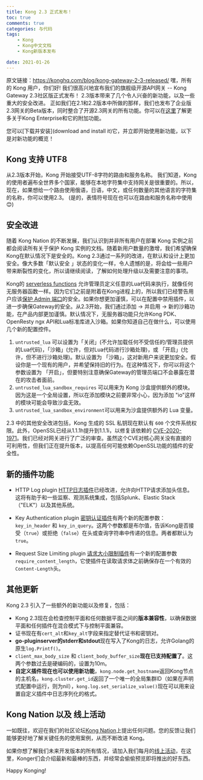 ```yaml
---
title: Kong 2.3 正式发布！
toc: true
comments: true
categories: 与代码
tags: 
	- Kong
	- Kong中文文档
	- Kong新版本发布

date: 2021-01-26
---
```

原文链接：https://konghq.com/blog/kong-gateway-2-3-released/
嘿，所有的 Kong 用户，你们好! 我们很高兴地宣布我们的旗舰级开源API网关 -- Kong Gateway 2.3社区版正式发布！
2.3版本带来了几个令人兴奋的新功能，以及一些重大的安全改进。 正如我们在2.1和2.2版本中所做的那样，我们也发布了企业版2.3网关的Beta版本，同时整合了开源2.3网关的所有功能。你可以在[这里](here)了解更多关于Kong Enterprise和它的附加功能。

您可以[下载并安装](download and install it)它，并立即开始使用新功能，以下是对新功能的概览！

## Kong 支持 UTF8

从2.3版本开始，Kong 开始接受UTF-8字符的路由和服务名称。 我们知道，Kong 的使用者遍布全世界多个国家，能够在本地字符集中支持网关是很重要的。所以，现在，如果想给一个路由使用俄语，日语，中文，或任何数量的其他语言的字符集的名称，你可以使用2.3。 (是的，表情符号现在也可以在路由和服务名称中使用😊)

## 安全改进

随着 Kong Nation 的不断发展，我们认识到并非所有用户在部署 Kong 实例之前都会阅读所有关于保护 Kong 实例的文档。随着新用户数量的激增，我们希望确保Kong在默认情况下是安全的。Kong 2.3通过一系列的改进，在默认和设计上更加安全。像大多数「默认安全 」状态的变化一样，令人遗憾的是，将会给一些用户带来断裂性的变化，所以请继续阅读，了解如何处理升级以及需要注意的事项。

Kong的 [serverless functions](https://docs.konghq.com/hub/kong-inc/serverless-functions/) 允许管理员定义任意的Lua代码来执行，就像任何无服务器函数一样。因为它们之前是附着在Kong进程上的，所以我们已经警告用户应该[保护 Admin 端口](https://docs.konghq.com/latest/secure-admin-api/)的安全。如果你想更加谨慎，可以在配置中禁用插件，以进一步确保Gateway的安全。从2.3开始，我们通过添加 -> 并启用 -> 新的沙箱功能，在产品内部更加谨慎。默认情况下，无服务器功能只允许Kong PDK、OpenResty ngx API和Lua标准库进入沙箱。如果你知道自己在做什么，可以使用几个新的配置控件。

1. `untrusted_lua` 可以设置为「关闭」(不允许加载任何不受信任的/管理员提供的Lua代码)，「沙箱」(允许，但对Lua代码进行沙箱处理)，或 「开启」(允许，但不进行沙箱处理)。默认设置为 「沙箱」，这对新用户来说更加安全。假设你是一个现有的用户，并希望保持旧的行为。在这种情况下，你可以将这个参数设置为 「开启」，但要特别注意确保Gateway的管理员端口不会暴露在潜在的攻击者面前。
2. `untrusted_lua_sandbox_requires` 可以用来为 Kong 沙盒提供额外的模块。因为这是一个全局设置，所以在添加模块之前要非常小心，因为添加 "io"这样的模块可能会导致沙盒无效。
3. `untrusted_lua_sandbox_environment`可以用来为沙盒提供额外的 Lua 变量。

2.3 中的其他安全改进包括，Kong 生成的 SSL 私钥现在默认有 `600` 个文件系统权限。此外，OpenSSL已经从1.1.1h提升到1.1.1i，以修复该依赖的 [CVE-2020-1971](https://cve.mitre.org/cgi-bin/cvename.cgi?name=CVE-2020-1971)。我们已经对网关进行了广泛的审查。虽然这个CVE对核心网关没有直接的可利用性，但我们正在提升版本，以提高任何可能依赖OpenSSL功能的插件的安全性。

## 新的插件功能

- HTTP Log plugin [HTTP日志插件](https://docs.konghq.com/hub/kong-inc/http-log/)已经改进，允许向HTTP请求添加头信息。这将有助于和一些监察、观测系统集成，包括Splunk、Elastic Stack（"ELK"）以及其他系统。

- Key Authentication plugin [密钥认证插件](https://docs.konghq.com/hub/kong-inc/key-auth/)有两个新的配置参数：`key_in_header` 和 `key_in_query`。这两个参数都是布尔值，告诉Kong是否接受（`true`）或拒绝（`false`）在头或查询字符串中传递的信息。两者都默认为 `true`。

- Request Size Limiting plugin [请求大小限制插件](https://docs.konghq.com/hub/kong-inc/request-size-limiting/)有一个新的配置参数`require_content_length`，它使插件在读取请求体之前确保存在一个有效的`Content-Length`头。

## 其他更新

Kong 2.3 引入了一些额外的新功能以及修复，包括：

- Kong 2.3现在会检查控制平面和任何数据平面之间的**版本兼容性**，以确保数据平面和任何插件在混合模式下与控制平面兼容。
- 证书现在有`cert_alt`和`key_alt`字段来指定替代证书和密钥对。
- **go-pluginserver的stderr和stdout**现在写入了Kong的日志，允许Golang的原生`log.Printf()`。
- `client_max_body_size` 和 `client_body_buffer_size`**现在已支持配置了**。这两个参数过去是硬编码的，设置为10m。
- **自定义插件现在也可以使用新功能**，`kong.node.get_hostname`返回Kong节点的主机名，`kong.cluster.get_id`返回了一个唯一的全局集群ID（如果在声明式配置中运行，则为nil），`kong.log.set_serialize_value()`现在可以用来设置自定义插件中日志序列化的格式。

## Kong Nation 以及 线上活动

一如既往，欢迎在我们的社区论坛[Kong Nation](https://discuss.konghq.com/)上提出任何问题。您的反馈让我们能够更好地了解关键任务的使用案例，从而不断改进 Kong。

如果你想了解我们未来开发版本的所有情况，请加入我们每月的[线上活动](https://konghq.com/online-meetups/)，在这里，Konger们会介绍最新和最棒的东西，并经常会偷偷预览即将推出的好东西。

Happy Konging!



